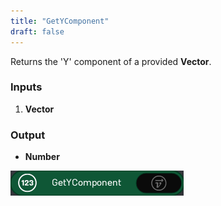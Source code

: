 ```yaml
---
title: "GetYComponent"
draft: false
---
```

Returns the 'Y' component of a provided **Vector**.
### Inputs
1. **Vector**
### Output
-   **Number**

![GetYComponent](https://raw.githubusercontent.com/battlefield-portal-community/Image-CDN/main/portal_blocks/GetYComponent.png)